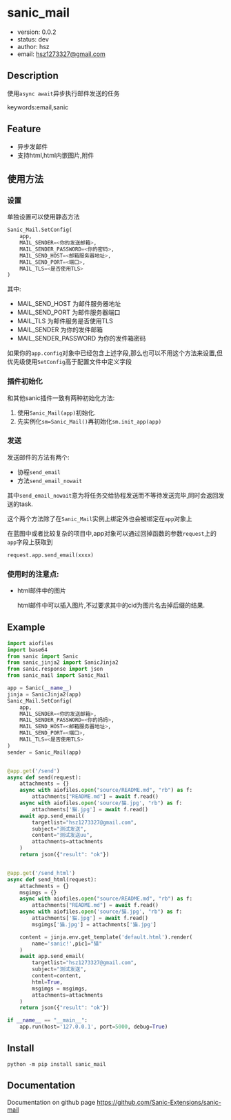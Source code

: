 # sanic_mail

+ version: 0.0.2
+ status: dev
+ author: hsz
+ email: hsz1273327@gmail.com

## Description

使用`async await`异步执行邮件发送的任务

keywords:email,sanic

## Feature

+ 异步发邮件
+ 支持html,html内嵌图片,附件

## 使用方法

### 设置

单独设置可以使用静态方法

```python
Sanic_Mail.SetConfig(
    app,
    MAIL_SENDER=<你的发送邮箱>,
    MAIL_SENDER_PASSWORD=<你的密码>,
    MAIL_SEND_HOST=<邮箱服务器地址>,
    MAIL_SEND_PORT=<端口>,
    MAIL_TLS=<是否使用TLS>
)
```

其中:

+ MAIL_SEND_HOST 为邮件服务器地址
+ MAIL_SEND_PORT 为邮件服务器端口
+ MAIL_TLS 为邮件服务是否使用TLS
+ MAIL_SENDER 为你的发件邮箱
+ MAIL_SENDER_PASSWORD 为你的发件箱密码

如果你的`app.config`对象中已经包含上述字段,那么也可以不用这个方法来设置,但优先级使用`SetConfig`高于配置文件中定义字段

### 插件初始化

和其他sanic插件一致有两种初始化方法:

1. 使用`Sanic_Mail(app)`初始化.
2. 先实例化`sm=Sanic_Mail()`再初始化`sm.init_app(app)`

### 发送

发送邮件的方法有两个:

+ 协程`send_email`
+ 方法`send_email_nowait`

其中`send_email_nowait`意为将任务交给协程发送而不等待发送完毕,同时会返回发送的task.

这个两个方法除了在`Sanic_Mail`实例上绑定外也会被绑定在`app`对象上

在蓝图中或者比较复杂的项目中,app对象可以通过回掉函数的参数`request`上的`app`字段上获取到

```python
request.app.send_email(xxxx)
```

### 使用时的注意点:

+ html邮件中的图片

    html邮件中可以插入图片,不过要求其中的cid为图片名去掉后缀的结果.

## Example

```python
import aiofiles
import base64
from sanic import Sanic
from sanic_jinja2 import SanicJinja2
from sanic.response import json
from sanic_mail import Sanic_Mail

app = Sanic(__name__)
jinja = SanicJinja2(app)
Sanic_Mail.SetConfig(
    app,
    MAIL_SENDER=<你的发送邮箱>,
    MAIL_SENDER_PASSWORD=<你的妈妈>,
    MAIL_SEND_HOST=<邮箱服务器地址>,
    MAIL_SEND_PORT=<端口>,
    MAIL_TLS=<是否使用TLS>
)
sender = Sanic_Mail(app)


@app.get('/send')
async def send(request):
    attachments = {}
    async with aiofiles.open("source/README.md", "rb") as f:
        attachments["README.md"] = await f.read()
    async with aiofiles.open('source/猫.jpg', "rb") as f:
        attachments['猫.jpg'] = await f.read()
    await app.send_email(
        targetlist="hsz1273327@gmail.com",
        subject="测试发送",
        content="测试发送uu",
        attachments=attachments
    )
    return json({"result": "ok"})


@app.get('/send_html')
async def send_html(request):
    attachments = {}
    msgimgs = {}
    async with aiofiles.open("source/README.md", "rb") as f:
        attachments["README.md"] = await f.read()
    async with aiofiles.open('source/猫.jpg', "rb") as f:
        attachments['猫.jpg'] = await f.read()
        msgimgs['猫.jpg'] = attachments['猫.jpg']

    content = jinja.env.get_template('default.html').render(
        name='sanic!',pic1="猫"
    )
    await app.send_email(
        targetlist="hsz1273327@gmail.com",
        subject="测试发送",
        content=content,
        html=True,
        msgimgs = msgimgs,
        attachments=attachments
    )
    return json({"result": "ok"})

if __name__ == "__main__":
    app.run(host='127.0.0.1', port=5000, debug=True)
````

## Install

`python -m pip install sanic_mail`

## Documentation

Documentation on github page <https://github.com/Sanic-Extensions/sanic-mail>

